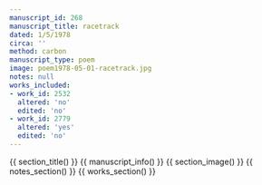 ```yaml
---
manuscript_id: 268
manuscript_title: racetrack
dated: 1/5/1978
circa: ''
method: carbon
manuscript_type: poem
image: poem1978-05-01-racetrack.jpg
notes: null
works_included:
- work_id: 2532
  altered: 'no'
  edited: 'no'
- work_id: 2779
  altered: 'yes'
  edited: 'no'
---
```


{{ section_title() }}
{{ manuscript_info() }}
{{ section_image() }}
{{ notes_section() }}
{{ works_section() }}
